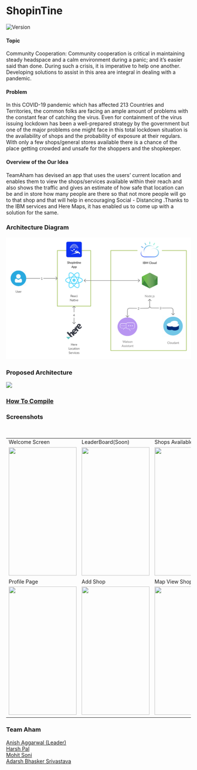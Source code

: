 # ShopinTine

![Version](https://img.shields.io/badge/Version-0.0.1-green?style=for-the-badge)

#### Topic
Community Cooperation: Community cooperation is critical in maintaining steady headspace and a calm environment during a panic; and it’s easier said than done. During such a crisis, it is imperative to help one another. Developing solutions to assist in this area are integral in dealing with a pandemic.

#### Problem 
In this COVID-19 pandemic which has affected 213 Countries and Territories, the common folks are facing an ample amount of problems with the constant fear of catching the virus. Even for containment of the virus issuing lockdown has been a well-prepared strategy by the government but one of the major problems one might face in this total lockdown situation is the availability of shops and the probability of exposure at their regulars. With only a few shops/general stores available there is a chance of the place getting crowded and unsafe for the shoppers and the shopkeeper.

#### Overview of the Our Idea

TeamAham has devised an app that uses the users’ current location and enables them to view the shops/services available within their reach and also shows the traffic and gives an estimate of how safe that location can be and in store how many people are there so that not more people will go to that shop and that will help in encouraging Social - Distancing .Thanks to the IBM services and Here Maps, it has enabled us to come up with a solution for the same. 


### Architecture Diagram

<img src="https://github.com/hpnightowl/ShopinTine/blob/master/images/architecture-diagram.jpg">

### Proposed Architecture 

<img src="https://github.com/hpnightowl/ShopinTine/blob/master/images/proposed-architecture.png">



### [How To Compile](https://www.notion.so/How-to-Deploy-9ea5d068409a4dbb9bace41680f972d4) 

### Screenshots 

<table>
  <tr>
    <td>Welcome Screen</td>
    <td>LeaderBoard(Soon)</td>
    <td>Shops Available</td>
    <td>Search Shops</td>
  <tr>
    <td><img src="https://github.com/hpnightowl/ShopinTine/blob/master/screens/photo_2020-05-20_20-57-23.jpg?raw=true" width=185 height=350></td>
   <td><img src="https://github.com/hpnightowl/ShopinTine/blob/master/screens/photo_2020-05-20_20-57-22.jpg?raw=true" width=185 height=350></td>
<td><img src="https://github.com/hpnightowl/ShopinTine/blob/master/screens/photo_2020-05-20_20-57-21.jpg?raw=true" width=185 height=350></td>
<td><img src="https://github.com/hpnightowl/ShopinTine/blob/master/screens/photo_2020-05-20_20-57-19.jpg?raw=true" width=185 height=350></td>
    </tr>
      </tr>
    <tr> 
    <td>Profile Page</td>
    <td>Add Shop</td>
    <td>Map View Shop Locator</td>
    <td>Assistant</td> 
  </tr>
  <tr>
<td><img src="https://github.com/hpnightowl/ShopinTine/blob/master/screens/photo_2020-05-20_20-57-18.jpg?raw=true" width=185 height=350></td>
<td><img src="https://github.com/hpnightowl/ShopinTine/blob/master/screens/photo_2020-05-20_20-57-16.jpg?raw=true" width=185 height=350></td>
<td><img src="https://github.com/hpnightowl/ShopinTine/blob/master/screens/photo_2020-05-20_20-58-28.jpg?raw=true" width=185 height=350></td>
<td><img src="https://github.com/hpnightowl/ShopinTine/blob/master/screens/photo_2020-05-20_21-03-10.jpg?raw=true" width=185 height=350></td>
  </tr><br/>
 </table>
 
### Team Aham

[Anish Aggarwal (Leader)](https://github.com/AnishAggarwal71)<br />
[Harsh Pal](https://github.com/hpnightowl)<br />
[Mohit Soni](https://github.com/spicymaterial)<br />
[Adarsh Bhasker Srivastava](https://github.com/adarsh523) 
